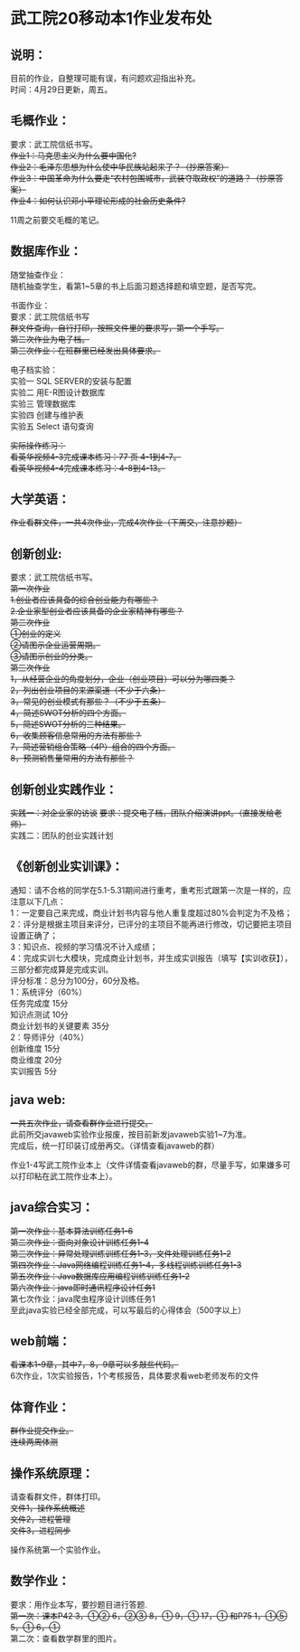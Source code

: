 # 武工院20移动本1作业发布处
## 说明：

目前的作业，自整理可能有误，有问题欢迎指出补充。   
时间：4月29日更新，周五。    

## 毛概作业：    

要求：武工院信纸书写。  
~~作业1：马克思主义为什么要中国化?~~   
~~作业2：毛泽东思想为什么使中华民族站起来了？（抄原答案）~~    
~~作业3：中国革命为什么要走“农村包围城市，武装夺取政权”的道路？（抄原答案）~~     
~~作业4：如何认识邓小平理论形成的社会历史条件?~~        
        
11周之前要交毛概的笔记。
    
## 数据库作业：   
       
随堂抽查作业：     
随机抽查学生，看第1~5章的书上后面习题选择题和填空题，是否写完。     

书面作业：    
要求：武工院信纸书写       
~~群文件查询，自行打印，按照文件里的要求写，第一个手写。~~    
~~第二次作业为电子档。~~      
~~第三次作业：在班群里已经发出具体要求。~~

电子档实验：   
实验一 SQL SERVER的安装与配置   
实验二 用E-R图设计数据库   
实验三 管理数据库     
实验四 创建与维护表    
实验五 Select 语句查询

~~实际操作练习：~~  
~~看英华视频4-3完成课本练习：77 页 4-1到4-7。~~   
~~看英华视频4-4完成课本练习：4-8到4-13。~~    


## 大学英语：    

~~作业看群文件，一共4次作业，完成4次作业（下周交，注意抄题）~~    

     
## 创新创业:

要求：武工院信纸书写。  
~~第一次作业~~  
~~1.创业者应该具备的综合创业能力有哪些？~~  
~~2.企业家型创业者应该具备的企业家精神有哪些？~~  
~~第二次作业~~  
~~①创业的定义~~  
~~②请图示企业运营周期。~~  
~~③请图示创业的分类。~~       
~~第三次作业~~  
~~1，从经营企业的角度划分，企业（创业项目）可以分为哪四类？~~    
~~2，列出创业项目的来源渠道（不少于六条）~~      
~~3，常见的创业模式有那些？（不少于五条）~~      
~~4，简述SWOT分析的四个方面。~~       
~~5，简述SWOT分析的三种结果。~~      
~~6，收集顾客信息常用的方法有那些？~~     
~~7，简述营销组合策略（4P）组合的四个方面。~~     
~~8，预测销售量常用的方法有那些？~~     

## 创新创业实践作业：  
~~实践一：对企业家的访谈~~
~~要求：提交电子档，团队介绍演讲ppt。（直接发给老师）~~   
实践二：团队的创业实践计划       
      
## 《创新创业实训课》：    
通知：请不合格的同学在5.1-5.31期间进行重考，重考形式跟第一次是一样的，应注意以下几点：      
1：一定要自己来完成，商业计划书内容与他人重复度超过80%会判定为不及格；         
2：评分是根据主项目来评分，已评分的主项目不能再进行修改，切记要把主项目设置正确了；       
3：知识点、视频的学习情况不计入成绩；       
4：完成实训七大模块，完成商业计划书，并生成实训报告（填写【实训收获】），三部分都完成算是完成实训。        
评分标准：总分为100分，60分及格。      
1：系统评分（60%）       
任务完成度 15分      
知识点测试 10分      
商业计划书的关键要素 35分      
2：导师评分（40%）       
创新维度 15分      
商业维度 20分      
实训报告 5分      
     
## java web:    

~~一共五次作业，请查看群作业进行提交。~~  
此前所交javaweb实验作业报废，按目前新发javaweb实验1~7为准。     
完成后，统一打印装订成册再交。（详情查看javaweb的群）      
        
作业1-4写武工院作业本上（文件详情查看javaweb的群，尽量手写，如果嫌多可以打印粘在武工院作业本上）。    


## java综合实习：   

~~第一次作业：基本算法训练任务1-6~~  
~~第二次作业：面向对象设计训练任务1-4~~  
~~第三次作业：异常处理训练训练任务1-3，文件处理训练任务1-2~~  
~~第四次作业：Java网络编程训练任务1-4，多线程训练训练任务1-3~~   
~~第五次作业：Java数据库应用编程训练训练任务1-2~~    
~~第六次作业：java即时通讯程序设计任务1~~     
第七次作业：java爬虫程序设计训练任务1     
至此java实验已经全部完成，可以写最后的心得体会（500字以上）

## web前端：   
~~看课本1-9章，其中7，8，9章可以多敲些代码。~~      
6次作业，1次实验报告，1个考核报告，具体要求看web老师发布的文件      

## 体育作业：    

~~群作业提交作业。~~   
~~连续两周体测~~      
   
    
## 操作系统原理：     
请查看群文件，群体打印。   
~~文件1，操作系统概述~~   
~~文件2，进程管理~~   
~~文件3，进程同步~~       
      
操作系统第一个实验作业。

## 数学作业：      
要求：用作业本写，要抄题目进行答题.   
~~第一次：课本P42	3，①②  6，②③  8，①  9，① 17，① 和P75 1，①⑤ 5，① 6，①~~    
第二次：查看数学群里的图片。     

